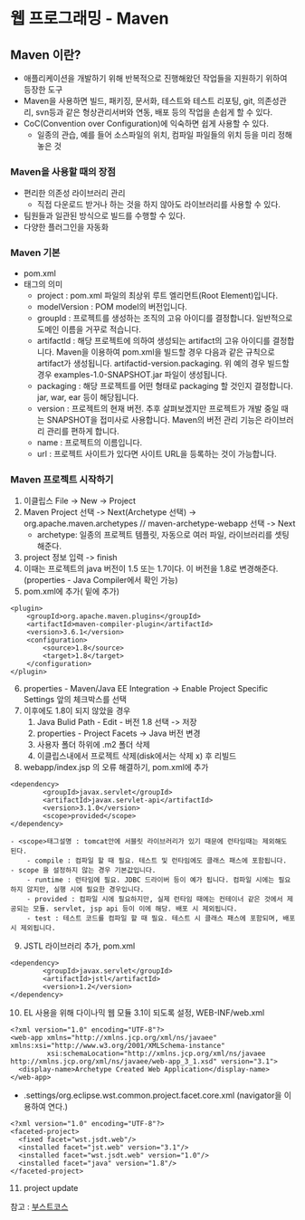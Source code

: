 # 웹 프로그래밍 - Maven
## Maven 이란?
- 애플리케이션을 개발하기 위해 반복적으로 진행해왔던 작업들을 지원하기 위하여 등장한 도구
- Maven을 사용하면 빌드, 패키징, 문서화, 테스트와 테스트 리포팅, git, 의존성관리, svn등과 같은 형상관리서버와 연동, 배포 등의 작업을 손쉽게 할 수 있다.
- CoC(Convention over Configuration)에 익숙하면 쉽게 사용할 수 있다.
	- 일종의 관습, 예를 들어 소스파일의 위치, 컴파일 파일들의 위치 등을 미리 정해놓은 것

### Maven을 사용할 때의 장점
- 편리한 의존성 라이브러리 관리
	- 직접 다운로드 받거나 하는 것을 하지 않아도 라이브러리를 사용할 수 있다.
- 팀원들과 일관된 방식으로 빌드를 수행할 수 있다.
- 다양한 플러그인을 자동화

### Maven 기본
- pom.xml
- 태그의 의미
	- project : pom.xml 파일의 최상위 루트 엘리먼트(Root Element)입니다.
	- modelVersion : POM model의 버전입니다. 
	- groupId : 프로젝트를 생성하는 조직의 고유 아이디를 결정합니다. 일반적으로 도메인 이름을 거꾸로 적습니다.
	- artifactId : 해당 프로젝트에 의하여 생성되는 artifact의 고유 아이디를 결정합니다. Maven을 이용하여  pom.xml을 빌드할 경우 다음과 같은 규칙으로 artifact가 생성됩니다. artifactid-version.packaging. 위 예의 경우 빌드할 경우 examples-1.0-SNAPSHOT.jar 파일이 생성됩니다.
	- packaging : 해당 프로젝트를 어떤 형태로 packaging 할 것인지 결정합니다. jar, war, ear 등이 해당됩니다.
	- version : 프로젝트의 현재 버전. 추후 살펴보겠지만 프로젝트가 개발 중일 때는 SNAPSHOT을 접미사로 사용합니다. Maven의 버전 관리 기능은 라이브러리 관리를 편하게 합니다.
	- name : 프로젝트의 이름입니다.
	- url : 프로젝트 사이트가 있다면 사이트 URL을 등록하는 것이 가능합니다.

### Maven 프로젝트 시작하기
1. 이클립스 File -> New -> Project
2. Maven Project 선택 -> Next(Archetype 선택) -> org.apache.maven.archetypes // maven-archetype-webapp 선택 -> Next
	- archetype: 일종의 프로젝트 템플릿, 자동으로 여러 파일, 라이브러리를 셋팅해준다.
3. project 정보 입력 -> finish
4. 이때는 프로젝트의 java 버전이 1.5 또는 1.7이다. 이 버전을 1.8로 변경해준다.(properties - Java Compiler에서 확인 가능)
5. pom.xml에 추가(<plugins> 밑에 추가)
```
<plugin>
	<groupId>org.apache.maven.plugins</groupId>
	<artifactId>maven-compiler-plugin</artifactId>
	<version>3.6.1</version>
	<configuration>
		<source>1.8</source>
		<target>1.8</target>
	</configuration>
</plugin>
```
6. properties - Maven/Java EE Integration -> Enable Project Specific Settings 앞의 체크박스를 선택
7. 이후에도 1.8이 되지 않았을 경우
	1. Java Bulid Path - Edit - 버전 1.8 선택 -> 저장
	2. properties - Project Facets -> Java 버전 변경 
	3. 사용자 폴더 하위에 .m2 폴더 삭제
	4. 이클립스내에서 프로젝트 삭제(disk에서는 삭제 x) 후 리빌드
8. webapp/index.jsp 의 오류 해결하기, pom.xml에 추가
```
<dependency>
        <groupId>javax.servlet</groupId>
        <artifactId>javax.servlet-api</artifactId>
        <version>3.1.0</version>
        <scope>provided</scope>
</dependency>
```
	- <scope>태그설명 : tomcat안에 서블릿 라이브러리가 있기 때문에 런타임때는 제외해도 된다.
		- compile : 컴파일 할 때 필요. 테스트 및 런타임에도 클래스 패스에 포함됩니다. 		- scope 을 설정하지 않는 경우 기본값입니다.
		- runtime : 런타임에 필요. JDBC 드라이버 등이 예가 됩니다. 컴파일 시에는 필요하지 않지만, 실행 시에 필요한 경우입니다.
		- provided : 컴파일 시에 필요하지만, 실제 런타임 때에는 컨테이너 같은 것에서 제공되는 모듈. servlet, jsp api 등이 이에 해당. 배포 시 제외됩니다. 
		- test : 테스트 코드를 컴파일 할 때 필요. 테스트 시 클래스 패스에 포함되며, 배포 시 제외됩니다.
9. JSTL 라이브러리 추가, pom.xml
```
<dependency>
        <groupId>javax.servlet</groupId>
        <artifactId>jstl</artifactId>
        <version>1.2</version>
</dependency>
```
10. EL 사용을 위해 다이나믹 웹 모듈 3.1이 되도록 설정, WEB-INF/web.xml
```
<?xml version="1.0" encoding="UTF-8"?>
<web-app xmlns="http://xmlns.jcp.org/xml/ns/javaee" xmlns:xsi="http://www.w3.org/2001/XMLSchema-instance" 
         xsi:schemaLocation="http://xmlns.jcp.org/xml/ns/javaee http://xmlns.jcp.org/xml/ns/javaee/web-app_3_1.xsd" version="3.1">
  <display-name>Archetype Created Web Application</display-name>
</web-app>
```
-  .settings/org.eclipse.wst.common.project.facet.core.xml (navigator을 이용하여 연다.)
```
<?xml version="1.0" encoding="UTF-8"?>
<faceted-project>
  <fixed facet="wst.jsdt.web"/>
  <installed facet="jst.web" version="3.1"/>
  <installed facet="wst.jsdt.web" version="1.0"/>
  <installed facet="java" version="1.8"/>
</faceted-project>
```
11. project update





참고 : [부스트코스](https://www.edwith.org/boostcourse-web/lecture/16723/)